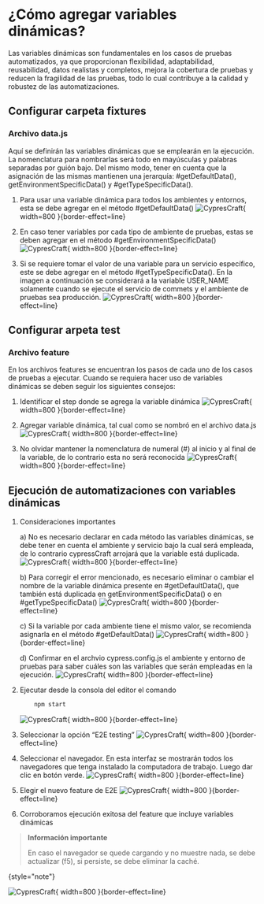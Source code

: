 # ¿Cómo agregar variables dinámicas?

Las variables dinámicas son fundamentales en los casos de pruebas automatizados, ya que proporcionan flexibilidad, adaptabilidad, reusabilidad, datos realistas y completos, mejora la cobertura de pruebas y reducen la fragilidad de las pruebas, todo lo cual contribuye a la calidad y robustez de las automatizaciones.

## Configurar carpeta fixtures

### Archivo data.js

Aquí se definirán las variables dinámicas que se emplearán en la ejecución. La nomenclatura para nombrarlas será todo en mayúsculas y palabras separadas por guión bajo. Del mismo modo, tener en cuenta que la asignación de las mismas mantienen una jerarquía: #getDefaultData(), getEnvironmentSpecificData() y #getTypeSpecificData().

1. Para usar una variable dinámica para todos los ambientes y entornos, esta se debe agregar en el método #getDefaultData()
   ![CypresCraft](dynamicvardata_1.png){ width=800 }{border-effect=line}

2. En caso tener variables por cada tipo de ambiente de pruebas, estas se deben agregar en el método #getEnvironmentSpecificData()
   ![CypresCraft](dynamicvardata_2.png){ width=800 }{border-effect=line}

3. Si se requiere tomar el valor de una variable para un servicio específico, este se debe agregar en el método #getTypeSpecificData(). En la imagen a continuación se considerará a la variable USER_NAME solamente cuando se ejecute el servicio de commets y el ambiente de pruebas sea producción.
   ![CypresCraft](dynamicvardata_3.png){ width=800 }{border-effect=line}

## Configurar arpeta test

### Archivo feature

En los archivos features se encuentran los pasos de cada uno de los casos de pruebas a ejecutar. Cuando se requiera hacer uso de variables dinámicas se deben seguir los siguientes consejos:

1. Identificar el step donde se agrega la variable dinámica
   ![CypresCraft](dynamicvarfeature_1.png){ width=800 }{border-effect=line}

2. Agregar variable dinámica, tal cual como se nombró en el archivo data.js
   ![CypresCraft](dynamicvarfeature_2.png){ width=800 }{border-effect=line}

3. No olvidar mantener la nomenclatura de numeral (#) al inicio y al final de la variable, de lo contrario esta no será reconocida
   ![CypresCraft](dynamicvarfeature_3.png){ width=800 }{border-effect=line}

## Ejecución de automatizaciones con variables dinámicas

1. Consideraciones importantes

    a)  No es necesario declarar en cada método las variables dinámicas, se debe tener en cuenta el ambiente y servicio bajo la cual será empleada, de lo contrario cypressCraft arrojará que la variable está duplicada.
   ![CypresCraft](dynamicvarexecution_1a.png){ width=800 }{border-effect=line}
    
    b) Para corregir el error mencionado, es necesario eliminar o cambiar el nombre de la variable dinámica presente en #getDefaultData(), que también está duplicada en getEnvironmentSpecificData() o en #getTypeSpecificData()
   ![CypresCraft](dynamicvarexecution_1b.png){ width=800 }{border-effect=line}

    c) Si la variable por cada ambiente tiene el mismo valor, se recomienda asignarla en el método #getDefaultData()
   ![CypresCraft](dynamicvarexecution_1c.png){ width=800 }{border-effect=line}

    d) Confirmar en el archvio cypress.config.js el ambiente y entorno de pruebas para saber cuáles son las variables que serán empleadas en la ejecución.
   ![CypresCraft](dynamicvarexecution_1d.png){ width=800 }{border-effect=line}


2. Ejecutar desde la consola del editor el comando
    ```bash
        npm start
    ```
   ![CypresCraft](execution-automation-e2e_1.png){ width=800 }{border-effect=line}

3. Seleccionar la opción “E2E testing”
   ![CypresCraft](execution-automation-e2e_2.png){ width=800 }{border-effect=line}

4. Seleccionar el navegador. En esta interfaz se mostrarán todos los navegadores que tenga instalado la computadora de trabajo. Luego dar clic en botón verde.
   ![CypresCraft](execution-automation-e2e_3.png){ width=800 }{border-effect=line}

5. Elegir el nuevo feature de E2E
   ![CypresCraft](execution-automation-e2e_4.png){ width=800 }{border-effect=line}

6. Corroboramos ejecución exitosa del feature que incluye variables dinámicas

> **Información importante**
>
> En caso el navegador se quede cargando y no muestre nada, se debe actualizar (f5), si persiste, se debe eliminar la caché.
>
{style="note"}

![CypresCraft](dynamicvarexecution_6.png){ width=800 }{border-effect=line}